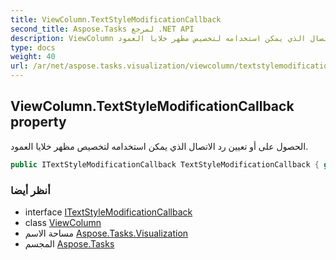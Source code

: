 ```yaml
---
title: ViewColumn.TextStyleModificationCallback
second_title: Aspose.Tasks لمرجع .NET API
description: ViewColumn ملكية. الحصول على أو تعيين رد الاتصال الذي يمكن استخدامه لتخصيص مظهر خلايا العمود.
type: docs
weight: 40
url: /ar/net/aspose.tasks.visualization/viewcolumn/textstylemodificationcallback/
---
```

## ViewColumn.TextStyleModificationCallback property

الحصول على أو تعيين رد الاتصال الذي يمكن استخدامه لتخصيص مظهر خلايا العمود.

```csharp
public ITextStyleModificationCallback TextStyleModificationCallback { get; set; }
```

### أنظر أيضا

* interface [ITextStyleModificationCallback](../../itextstylemodificationcallback/)
* class [ViewColumn](../)
* مساحة الاسم [Aspose.Tasks.Visualization](../../viewcolumn/)
* المجسم [Aspose.Tasks](../../../)


